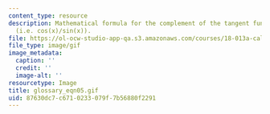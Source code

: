 ```yaml
---
content_type: resource
description: Mathematical formula for the complement of the tangent function or cotangent
  (i.e. cos(x)/sin(x)).
file: https://ol-ocw-studio-app-qa.s3.amazonaws.com/courses/18-013a-calculus-with-applications-spring-2005/87630dc7c6710233079f7b56880f2291_glossary_eqn05.gif
file_type: image/gif
image_metadata:
  caption: ''
  credit: ''
  image-alt: ''
resourcetype: Image
title: glossary_eqn05.gif
uid: 87630dc7-c671-0233-079f-7b56880f2291
---
```

